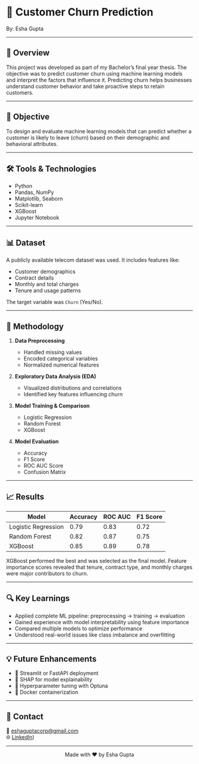 # 🧠 Customer Churn Prediction  
By: Esha Gupta  

---

## 📌 Overview  
This project was developed as part of my Bachelor’s final year thesis. The objective was to predict customer churn using machine learning models and interpret the factors that influence it. Predicting churn helps businesses understand customer behavior and take proactive steps to retain customers.

---

## 🎯 Objective  
To design and evaluate machine learning models that can predict whether a customer is likely to leave (churn) based on their demographic and behavioral attributes.

---

## 🛠️ Tools & Technologies  
- Python  
- Pandas, NumPy  
- Matplotlib, Seaborn  
- Scikit-learn  
- XGBoost  
- Jupyter Notebook  

---

## 📊 Dataset  
A publicly available telecom dataset was used. It includes features like:  
- Customer demographics  
- Contract details  
- Monthly and total charges  
- Tenure and usage patterns  

The target variable was `Churn` (Yes/No).

---

## 🧪 Methodology  

1. **Data Preprocessing**  
   - Handled missing values  
   - Encoded categorical variables  
   - Normalized numerical features  

2. **Exploratory Data Analysis (EDA)**  
   - Visualized distributions and correlations  
   - Identified key features influencing churn  

3. **Model Training & Comparison**  
   - Logistic Regression  
   - Random Forest  
   - XGBoost  

4. **Model Evaluation**  
   - Accuracy  
   - F1 Score  
   - ROC AUC Score  
   - Confusion Matrix  

---

## 📈 Results  

| Model                | Accuracy | ROC AUC | F1 Score |
|---------------------|----------|---------|----------|
| Logistic Regression | 0.79     | 0.83    | 0.72     |
| Random Forest       | 0.82     | 0.87    | 0.75     |
| XGBoost             | 0.85     | 0.89    | 0.78     |

XGBoost performed the best and was selected as the final model. Feature importance scores revealed that tenure, contract type, and monthly charges were major contributors to churn.

---

## 🔍 Key Learnings  
- Applied complete ML pipeline: preprocessing → training → evaluation  
- Gained experience with model interpretability using feature importance  
- Compared multiple models to optimize performance  
- Understood real-world issues like class imbalance and overfitting

---

## 💡 Future Enhancements

- 🚀 Streamlit or FastAPI deployment
- 🧠 SHAP for model explainability
- 🎯 Hyperparameter tuning with Optuna
- 🐳 Docker containerization

---

## 🤝 Contact

📧 eshaguptacorp@gmail.com  
🌐 [LinkedIn](https://www.linkedin.com/in/esha-gupta-07b3521a6/))

---

<p align="center">
  Made with ❤️ by Esha Gupta
</p>

